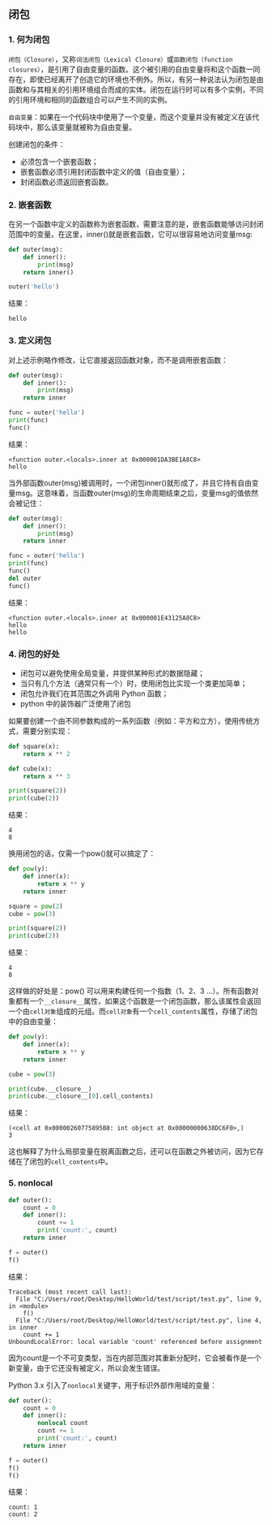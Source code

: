 ## 闭包

### 1. 何为闭包

`闭包（Closure）`，又称`词法闭包（Lexical Closure）`或`函数闭包（function closures）`，是引用了自由变量的函数。这个被引用的自由变量将和这个函数一同存在，即使已经离开了创造它的环境也不例外。所以，有另一种说法认为闭包是由函数和与其相关的引用环境组合而成的实体。闭包在运行时可以有多个实例，不同的引用环境和相同的函数组合可以产生不同的实例。

`自由变量`：如果在一个代码块中使用了一个变量，而这个变量并没有被定义在该代码块中，那么该变量就被称为自由变量。

创建闭包的条件：
- 必须包含一个嵌套函数；
- 嵌套函数必须引用封闭函数中定义的值（自由变量）；
- 封闭函数必须返回嵌套函数。

### 2. 嵌套函数

在另一个函数中定义的函数称为嵌套函数，需要注意的是，嵌套函数能够访问封闭范围中的变量。在这里，inner()就是嵌套函数，它可以很容易地访问变量msg:

```python
def outer(msg):
    def inner():
        print(msg)
    return inner()

outer('hello')
```

结果：
```
hello
```

### 3. 定义闭包

对上述示例略作修改，让它直接返回函数对象，而不是调用嵌套函数：

```python
def outer(msg):
    def inner():
        print(msg)
    return inner

func = outer('hello')
print(func)
func()
```

结果：
```
<function outer.<locals>.inner at 0x000001DA3BE1A8C8>
hello
```

当外部函数outer(msg)被调用时，一个闭包inner()就形成了，并且它持有自由变量msg。这意味着，当函数outer(msg)的生命周期结束之后，变量msg的值依然会被记住：

```python
def outer(msg):
    def inner():
        print(msg)
    return inner

func = outer('hello')
print(func)
func()
del outer
func()
```

结果：
```
<function outer.<locals>.inner at 0x000001E43125A8C8>
hello
hello
```

### 4. 闭包的好处

- 闭包可以避免使用全局变量，并提供某种形式的数据隐藏；
- 当只有几个方法（通常只有一个）时，使用闭包比实现一个类更加简单；
- 闭包允许我们在其范围之外调用 Python 函数；
- python 中的装饰器广泛使用了闭包

如果要创建一个由不同参数构成的一系列函数（例如：平方和立方），使用传统方式，需要分别实现：

```python
def square(x):
    return x ** 2

def cube(x):
    return x ** 3

print(square(2))
print(cube(2))
```

结果：
```
4
8
```

换用闭包的话，仅需一个pow()就可以搞定了：

```python
def pow(y):
    def inner(x):
        return x ** y
    return inner

square = pow(2)
cube = pow(3)

print(square(2))
print(cube(2))
```

结果：
```
4
8
```

这样做的好处是：pow() 可以用来构建任何一个指数（1、2、3 …）。所有函数对象都有一个` __closure__ `属性，如果这个函数是一个闭包函数，那么该属性会返回一个由`cell对象`组成的元组。而`cell对象`有一个`cell_contents`属性，存储了闭包中的自由变量：

```python 
def pow(y):
    def inner(x):
        return x ** y
    return inner

cube = pow(3)

print(cube.__closure__)
print(cube.__closure__[0].cell_contents)
```

结果：
```
(<cell at 0x00000260775895B8: int object at 0x00000000638DC6F0>,)
3
```

这也解释了为什么局部变量在脱离函数之后，还可以在函数之外被访问，因为它存储在了闭包的`cell_contents`中。

### 5. nonlocal

```python
def outer():
    count = 0
    def inner():
        count += 1
        print('count:', count)
    return inner

f = outer()
f()
```

结果：
```
Traceback (most recent call last):
  File "C:/Users/root/Desktop/HelloWorld/test/script/test.py", line 9, in <module>
    f()
  File "C:/Users/root/Desktop/HelloWorld/test/script/test.py", line 4, in inner
    count += 1
UnboundLocalError: local variable 'count' referenced before assignment
```

因为count是一个不可变类型，当在内部范围对其重新分配时，它会被看作是一个新变量，由于它还没有被定义，所以会发生错误。

Python 3.x 引入了`nonlocal`关键字，用于标识外部作用域的变量：

```python
def outer():
    count = 0
    def inner():
        nonlocal count
        count += 1
        print('count:', count)
    return inner

f = outer()
f()
f()
```

结果：
```
count: 1
count: 2
```
